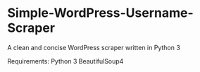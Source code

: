 # Simple-WordPress-Username-Scraper
A clean and concise WordPress scraper written in Python 3

Requirements:
    Python 3
    BeautifulSoup4
